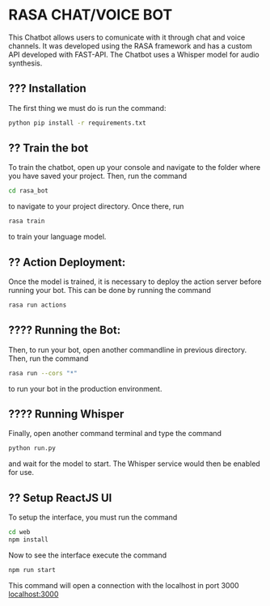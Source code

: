 # RASA CHAT/VOICE BOT 
This Chatbot allows users to comunicate with it through chat and
voice channels. It was developed using the RASA framework and has a custom API developed with FAST-API. The Chatbot uses a Whisper model for audio synthesis.

## ??? Installation
The first thing we must do is run the command:

```bash
python pip install -r requirements.txt
```

## ?? Train the bot
To train the chatbot, open up your console and navigate to the folder where you have saved your project. Then, run the command 
```bash
cd rasa_bot
```
to navigate to your project directory. Once there, run
```bash
rasa train
``` 
to train your language model.

## ?? Action Deployment:
Once the model is trained, it is necessary to deploy the action server before running your bot. This can be done by running the command 
```bash
rasa run actions
```

## ???? Running the Bot:
Then, to run your bot, open another commandline in previous directory. Then, run the command 
```bash
rasa run --cors "*"
``` 
to run your bot in the production environment.

## ???? Running Whisper 
Finally, open another command terminal and type the command 
```bash
python run.py
```
and wait for the model to start. The Whisper service would then be enabled for use.

## ?? Setup ReactJS UI
To setup the interface, you must run the command 

```bash 
cd web
npm install 
```
Now to see the interface execute the command 
```bash 
npm run start
```
This command will open a connection with the localhost in port 3000
[localhost:3000](http://localhost:3000)